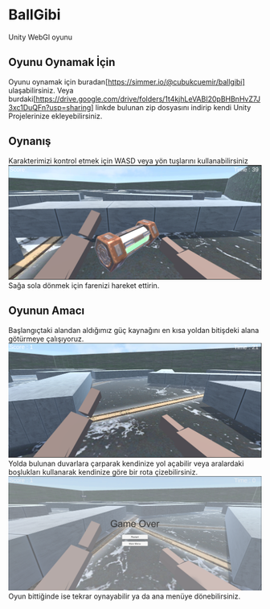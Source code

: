 # BallGibi
Unity WebGl oyunu
## Oyunu Oynamak İçin
Oyunu oynamak için buradan[https://simmer.io/@cubukcuemir/ballgibi] ulaşabilirsiniz.
Veya burdaki[https://drive.google.com/drive/folders/1t4kjhLeVABI20pBHBnHvZ7J3xc1DuQFn?usp=sharing] linkde bulunan zip dosyasını indirip kendi Unity Projelerinize ekleyebilirsiniz.


## Oynanış
Karakterimizi kontrol etmek için WASD veya yön tuşlarını kullanabilirsiniz
![alt text](https://github.com/emircubukcu/BallGibi/blob/main/Oyun%C4%B0%C3%A7i/inGame.PNG)
Sağa sola dönmek için farenizi hareket ettirin.
## Oyunun Amacı
Başlangıçtaki alandan aldığımız güç kaynağını en kısa yoldan bitişdeki alana götürmeye çalışıyoruz.
![alt text](https://github.com/emircubukcu/BallGibi/blob/main/Oyun%C4%B0%C3%A7i/inGame2.PNG)
Yolda bulunan duvarlara çarparak kendinize yol açabilir veya aralardaki boşlukları kullanarak kendinize göre bir rota çizebilirsiniz.
![alt text](https://github.com/emircubukcu/BallGibi/blob/main/Oyun%C4%B0%C3%A7i/postGame2.PNG)
Oyun bittiğinde ise tekrar oynayabilir ya da ana menüye dönebilirsiniz.
